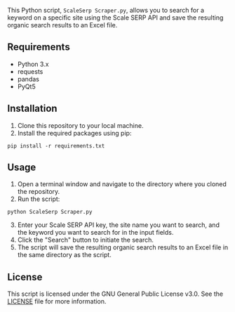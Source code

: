 <p>This Python script, <code>ScaleSerp Scraper.py</code>, allows you to search for a keyword on a specific site using the Scale SERP API and save the resulting organic search results to an Excel file.</p>

<h2>Requirements</h2>

<ul>
	<li>Python 3.x</li>
	<li>requests</li>
	<li>pandas</li>
	<li>PyQt5</li>
</ul>

<h2>Installation</h2>

<ol>
	<li>Clone this repository to your local machine.</li>
	<li>Install the required packages using pip:</li>
</ol>

<pre><code>pip install -r requirements.txt</code></pre>

<h2>Usage</h2>

<ol>
	<li>Open a terminal window and navigate to the directory where you cloned the repository.</li>
	<li>Run the script:</li>
</ol>

<pre><code>python ScaleSerp Scraper.py</code></pre>

<ol start="3">
	<li>Enter your Scale SERP API key, the site name you want to search, and the keyword you want to search for in the input fields.</li>
	<li>Click the "Search" button to initiate the search.</li>
	<li>The script will save the resulting organic search results to an Excel file in the same directory as the script.</li>
</ol>

<h2>License</h2>

<p>This script is licensed under the GNU General Public License v3.0. See the <a href="https://github.com/Thomas-M-Austin/Google-Web-Scraper/blob/main/LICENSE">LICENSE</a> file for more information.</p>
